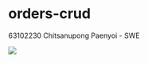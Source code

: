 # orders-crud

63102230 Chitsanupong Paenyoi - SWE

![](https://www.freecodecamp.org/news/content/images/2019/07/panel-1-1.png)
